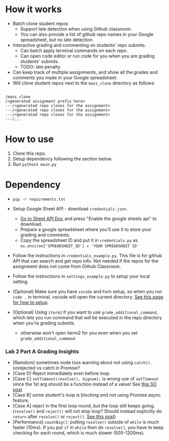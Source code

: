 # How it works

- Batch clone student repos
  - Support late detection when using Github classroom.
  - You can also provide a list of github repo names in your Google spreadsheet, but no late detection.
- Interactive grading and commenting on students' repo submits.
  - Can batch apply terminal commands on each repo.
  - Can open code editor or run code for you when you are grading students' submits.
  - TODO: late penalty
- Can keep track of multiple assignments, and show all the grades and comments you made in your Google spreadsheet.
- Will clone student repos next to the `mass_clone` directory as follows:

```

/mass_clone
/<generated assignment prefix here>
---/<generated repo clones for the assignment>
---/<generated repo clones for the assignment>
---/<generated repo clones for the assignment>
---/...

```

# How to use

1. Clone this repo.
1. Setup dependency following the section below.
1. Run `python3 main.py`

# Dependency

- `pip -r requirements.txt`
- Setup Google Sheet API - download `credentials.json`.
  - [Go to Sheet API Doc](https://developers.google.com/sheets/api/quickstart/python) and press "Enable the google sheets api" to download.
  - Prepare a google spreadsheet where you'll use it to store your grading and comments.
  - Copy the spreadsheet ID and put it in `credentials.py` as `os.environ['SPREADSHEET_ID'] = 'YOUR SPREADSHEET ID'`
- Follow the instructions in `credentials_example.py`. This file is for github API that can search and get repo info. Not needed if the repos for the assignment does not come from Github Classroom.
- Follow the instructions in `settings_example.py` to setup your local setting.

- (Optional) Make sure you have `vscode` and `Path` setup, so when you run `code .` in terminal, vscode will open the current directory. [See this page for how to setup](https://code.visualstudio.com/docs/setup/mac).
- (Optional) Using `iterm2` if you want to use `grade_additional_command`, which lets you run command that will be executed in the repo directory when you're grading submits.
  - otherwise won't open iterm2 for you even when you set `grade_additional_command`

### Lab 2 Part A Grading Insights

- [Ramdom] sometimes node toss warning about not using `catch()`. onrejected vs catch in Promise?
- [Case D] Reject immediately even before loop.
- [Case C] `setTimeout(resolve(), bignum);` is wrong use of `setTimeout` since the 1st arg should be a function instead of a value! See [this SO post](https://stackoverflow.com/questions/39538473/using-settimeout-on-promise-chain)
- [Case B] some student's loop is blocking and not using Promise async feature.
- [Case A] reject in the first loop round, but the loop still keeps going. (`resolve()` and `reject()` will not stop loop? Should instead explicitly do `return` after `resolve()` or `reject()`. [See this post](https://stackoverflow.com/questions/32536049/do-i-need-to-return-after-early-resolve-reject))
- [Performance] `countBig()`: putting `resolve()` outside of `while` is much faster (10ms). If you put `if` in `while` then do `resolve()`, you have to keep checking for each round, which is much slower (500-1200ms).